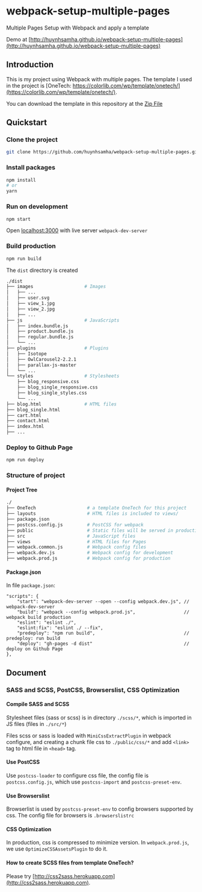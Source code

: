 # webpack-setup-multiple-pages

Multiple Pages Setup with Webpack and apply a template

Demo at [http://huynhsamha.github.io/webpack-setup-multiple-pages](http://huynhsamha.github.io/webpack-setup-multiple-pages)

## Introduction

This is my project using Webpack with multiple pages. The template I used in the project is [OneTech: https://colorlib.com/wp/template/onetech/](https://colorlib.com/wp/template/onetech/).

You can download the template in this repository at the [Zip File](https://github.com/huynhsamha/webpack-setup-multiple-pages/blob/master/OneTech.zip)


## Quickstart
### Clone the project
```bash
git clone https://github.com/huynhsamha/webpack-setup-multiple-pages.git
```

### Install packages
```bash
npm install
# or
yarn
```

### Run on development
```bash
npm start
```
Open [localhost:3000](http://localhost:3000) with live server `webpack-dev-server`

### Build production
```bash
npm run build
```
The `dist` directory is created

```bash
./dist
├── images                   # Images
│   ├── ...
│   ├── user.svg
│   ├── view_1.jpg
│   ├── view_2.jpg
│   ├── ...
├── js                       # JavaScripts
│   ├── index.bundle.js
│   ├── product.bundle.js
│   ├── regular.bundle.js
│   └── ...
├── plugins                  # Plugins
│   ├── Isotope
│   ├── OwlCarousel2-2.2.1
│   ├── parallax-js-master
│   └── ...
└── styles                   # Stylesheets
    ├── blog_responsive.css
    ├── blog_single_responsive.css
    ├── blog_single_styles.css
    └── ...
├── blog.html                # HTML files
├── blog_single.html
├── cart.html
├── contact.html
├── index.html
├── ...
```

### Deploy to Github Page
```bash
npm run deploy
```


### Structure of project
#### Project Tree
```bash
./
├── OneTech                   # a template OneTech for this project
├── layouts                   # HTML files is included to views/
├── package.json
├── postcss.config.js         # PostCSS for webpack
├── public                    # Static files will be served in production
├── src                       # JavaScript files
├── views                     # HTML files for Pages
├── webpack.common.js         # Webpack config files
├── webpack.dev.js            # Webpack config for development
├── webpack.prod.js           # Webpack config for production
```

#### Package.json
In file `package.json`:
```json5
"scripts": {
    "start": "webpack-dev-server --open --config webpack.dev.js", // webpack-dev-server
    "build": "webpack --config webpack.prod.js",                  // webpack build production
    "eslint": "eslint ./",
    "eslint:fix": "eslint ./ --fix",
    "predeploy": "npm run build",                                 // predeploy: run build
    "deploy": "gh-pages -d dist"                                  // deploy on Github Page
},
```





## Document

### SASS and SCSS, PostCSS, Browserslist, CSS Optimization

#### Compile SASS and SCSS
Stylesheet files (sass or scss) is in directory `./scss/*`, which is imported in JS files (files in `./src/*`)

Files scss or sass is loaded with `MiniCssExtractPlugin` in webpack configure, and creating a chunk file css to `./public/css/*` and add `<link>` tag to html file in `<head>` tag.


#### Use PostCSS

Use `postcss-loader` to configure css file, the config file is `postcss.config.js`, which use `postcss-import` and `postcss-preset-env`.


#### Use Browserslist
Browserlist is used by `postcss-preset-env` to config browsers supported by css. The config file for browsers is `.browserslistrc`


#### CSS Optimization
In production, css is compressed to minimize version. In `webpack.prod.js`, we use `OptimizeCSSAssetsPlugin` to do it.


#### How to create SCSS files from template OneTech?
Please try [http://css2sass.herokuapp.com](http://css2sass.herokuapp.com).
